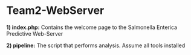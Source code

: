 # Team2-WebServer

**1) index.php:** Contains the welcome page to the Salmonella Enterica Predictive Web-Server

**2) pipeline:** The script that performs analysis. Assume all tools installed
